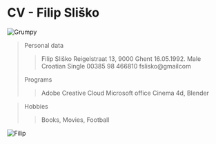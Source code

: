 CV - Filip Sliško
==============
![Grumpy](http://thefunnyplace.org/wp-content/uploads/2013/12/Grumpy-cat-2014-wallpaper-quote.jpg "grumpy")
> Personal data
>
>> Filip Sliško
>> Reigelstraat 13, 9000 Ghent
>> 16.05.1992.
>> Male
>> Croatian
>> Single
>> 00385 98 466810
>> fslisko@gmailcom
>
> Programs
>
>> Adobe Creative Cloud
>> Microsoft office
>> Cinema 4d, Blender

>Hobbies
>> Books, Movies, Football

![Filip](http://www.dm2-web.com/t12/img/sliskoprofil.jpg "grumpy")


